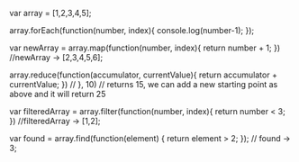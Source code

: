 var array = [1,2,3,4,5];

array.forEach(function(number, index){
  console.log(number-1);
});

var newArray = array.map(function(number, index){
  return number + 1;
})
//newArray -> [2,3,4,5,6];

array.reduce(function(accumulator, currentValue){
  return accumulator + currentValue;
})
// }, 10)
// returns 15, we can add a new starting point as above and it will return 25


var filteredArray = array.filter(function(number, index){
  return number < 3;
})
//filteredArray -> [1,2];

var found = array.find(function(element) {
  return element > 2;
});
// found -> 3;
